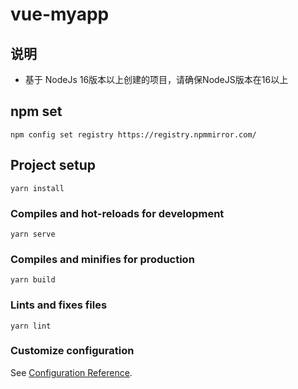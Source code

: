 # vue-myapp

## 说明
+ 基于 NodeJs 16版本以上创建的项目，请确保NodeJS版本在16以上

## npm set
```
npm config set registry https://registry.npmmirror.com/
```

## Project setup
```
yarn install
```

### Compiles and hot-reloads for development
```
yarn serve
```

### Compiles and minifies for production
```
yarn build
```

### Lints and fixes files
```
yarn lint
```

### Customize configuration
See [Configuration Reference](https://cli.vuejs.org/config/).
